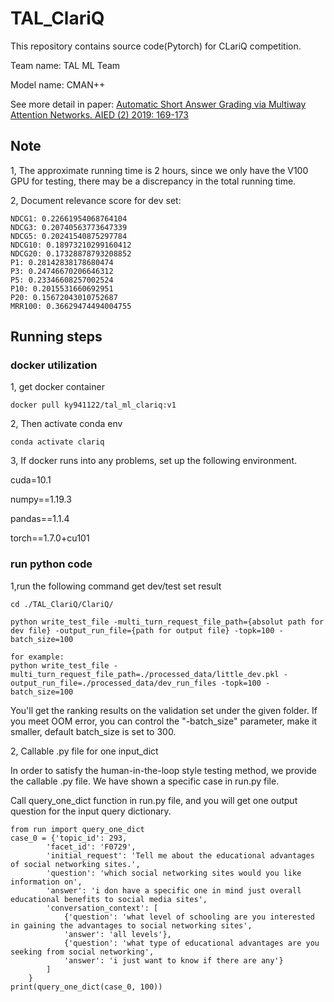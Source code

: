# TAL_ClariQ

This repository contains source code(Pytorch) for CLariQ competition.

Team name: TAL ML Team

Model name: CMAN++

See more detail in paper: 
[Automatic Short Answer Grading via Multiway Attention Networks. AIED (2) 2019: 169-173](https://arxiv.org/abs/1909.10166#:~:text=Automatic%20Short%20Answer%20Grading%20via%20Multiway%20Attention%20Networks,-Tiaoqiao%20Liu%2C%20Wenbiao&text=Automatic%20short%20answer%20grading%20(ASAG,monotonous%20and%20tedious%20grading%20workloads.))


## Note
1, The approximate running time is 2 hours, since we only have the V100 GPU for testing, there may be a discrepancy in the total running time.

2, Document relevance score for dev set:
```
NDCG1: 0.22661954068764104
NDCG3: 0.20740563773647339
NDCG5: 0.20241540875297784
NDCG10: 0.18973210299160412
NDCG20: 0.17328878793208852
P1: 0.28142838178680474
P3: 0.24746670206646312
P5: 0.23346608257002524
P10: 0.2015531660692951
P20: 0.15672043010752687
MRR100: 0.36629474494004755
```

## Running steps

### docker utilization

1, get docker container

```
docker pull ky941122/tal_ml_clariq:v1
```

2, Then activate conda env

```
conda activate clariq
```

3, If docker runs into any problems, set up the following environment.

cuda=10.1

numpy==1.19.3

pandas==1.1.4

torch==1.7.0+cu101


### run python code

1,run the following command get dev/test set result
```
cd ./TAL_ClariQ/ClariQ/

python write_test_file -multi_turn_request_file_path={absolut path for dev file} -output_run_file={path for output file} -topk=100 -batch_size=100

for example:
python write_test_file -multi_turn_request_file_path=./processed_data/little_dev.pkl -output_run_file=./processed_data/dev_run_files -topk=100 -batch_size=100
```

You'll get the ranking results on the validation set under the given folder. If you meet OOM error, you can control the "-batch_size" parameter, make it smaller, default batch_size is set to 300.


2, Callable .py file for one input_dict

In order to satisfy the human-in-the-loop style testing method, we provide the callable .py file. We have shown a specific case in run.py file.

Call query_one_dict function in run.py file, and you will get one output question for the input query dictionary.

```
from run import query_one_dict
case_0 = {'topic_id': 293,
        'facet_id': 'F0729',
        'initial_request': 'Tell me about the educational advantages of social networking sites.',
        'question': 'which social networking sites would you like information on',
        'answer': 'i don have a specific one in mind just overall educational benefits to social media sites',
        'conversation_context': [
            {'question': 'what level of schooling are you interested in gaining the advantages to social networking sites',
            'answer': 'all levels'},
            {'question': 'what type of educational advantages are you seeking from social networking',
            'answer': 'i just want to know if there are any'}
        ]
    }
print(query_one_dict(case_0, 100))
```